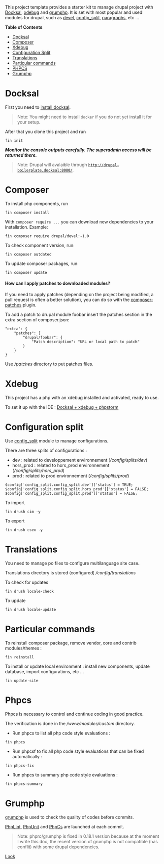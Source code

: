This project template provides a starter kit to manage drupal project with [Docksal](https://docksal.io/), [xdebug](https://xdebug.org/) and [grumphp](https://github.com/phpro/grumphp).
It is set with most popular and used modules for drupal, such as [devel](https://www.drupal.org/project/devel), [config_split](https://www.drupal.org/project/config_split), [paragraphs](https://www.drupal.org/project/paragraphs), etc ...

**Table of Contents**

- [Docksal](#docksal)
- [Composer](#composer)
- [Xdebug](#xdebug)
- [Configuration Split](#configuration-split)
- [Translations](#translations)
- [Particular commands](#particular-commands)
- [PHPCS](#phpcs)
- [Grumphp](#grumphp)

# Docksal

First you need to [install docksal](https://docksal.io/installation).

> Note: You might need to install `docker` if you do not yet install it for your setup.

After that you clone this project and run

```
fin init
```

***Monitor the console outputs carefully. The superadmin access will be returned there.***

> Note: Drupal will avalaible through [`http://drupal-boilerplate.docksal:8080/`](http://drupal-boilerplate.docksal:8080/).

# Composer

To install php components, run

```
fin composer install
```

With `composer require ...` you can download new dependencies to your
installation.
Example:
```
fin composer require drupal/devel:~1.0
```

To check component version, run

```
fin composer outdated
```

To update composer packages, run

```
fin composer update
```

#### How can I apply patches to downloaded modules?

If you need to apply patches (depending on the project being modified, a pull
request is often a better solution), you can do so with the
[composer-patches](https://github.com/cweagans/composer-patches) plugin.

To add a patch to drupal module foobar insert the patches section in the extra
section of composer.json:
```
"extra": {
    "patches": {
        "drupal/foobar": {
            "Patch description": "URL or local path to patch"
        }
    }
}
```

Use _/patches_ directory to put patches files.

# Xdebug

This project has a php with an xdebug installed and activated, ready to use.

To set it up with the IDE : [Docksal + xdebug + phpstorm](https://docs.docksal.io/tools/xdebug/)


# Configuration split

Use [config_split](https://www.drupal.org/project/config_split) module to manage configurations.

There are three splits of configurations :
- dev : related to developpement environnement (_/config/splits/dev_)
- hors_prod : related to hors_prod environnement (_/config/splits/hors_prod_)
- prod : related to prod environnement (_/config/splits/prod_)

```
$config['config_split.config_split.dev']['status'] = TRUE;
$config['config_split.config_split.hors_prod']['status'] = FALSE;
$config['config_split.config_split.prod']['status'] = FALSE;
```

To import

```
fin drush cim -y
```

To export

```
fin drush csex -y
```


# Translations

You need to manage po files to configure multilanguage site case.

Translations directory is stored (configured) _/config/translations_

To check for updates

```
fin drush locale-check
```

To update

```
fin drush locale-update
```

# Particular commands

To reinstall composer package, remove vendor, core and contrib modules/themes :

```
fin reinstall
```

To install or update local environment : install new components, update database, import configurations, etc ...

```
fin update-site
```

# Phpcs

Phpcs is necessary to control and continue coding in good practice.

The verification is done in the _/www/modules/custom_ directory.

- Run phpcs to list all php code style evaluations :

```
fin phpcs
```

- Run phpcsf to fix all php code style evaluations that can be fixed automatically :

```
fin phpcs-fix
```

- Run phpcs to summary php code style evaluations :

```
fin phpcs-summary
```

# Grumphp

[grumphp](https://github.com/phpro/grumphp) is used to check the quality of codes before commits.

[PhpLint](https://github.com/phpro/grumphp/blob/master/doc/tasks/phplint.md), [PhpUnit](https://github.com/phpro/grumphp/blob/master/doc/tasks/phplint.md) and [PhpCs](https://github.com/phpro/grumphp/blob/master/doc/tasks/phpcs.md) are launched at each commit.

> Note: phpro/grumphp is fixed in 0.18.1 version because at the moment I write this doc, the recent version of grumphp is not compatible (has conflit) with some drupal dependencies.


[Look](https://github.com/docksal/boilerplate-drupal8-composer)
